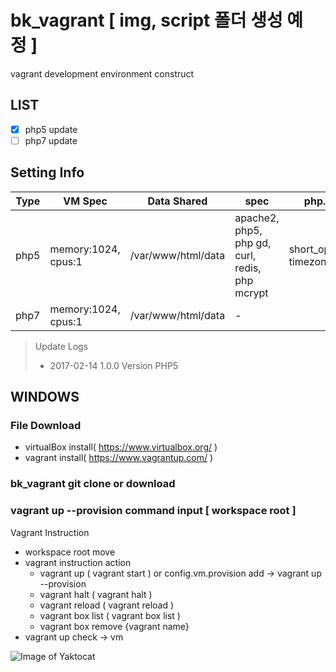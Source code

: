 # bk_vagrant [ img, script 폴더 생성 예정 ]
vagrant development environment construct


## LIST
- [X] php5 update
- [ ] php7 update

## Setting Info
Type | VM Spec | Data Shared | spec | php.ini setting
------------ | ------------- | ------------- | ------------- | -------------
php5 | memory:1024, cpus:1 | /var/www/html/data | apache2, php5, php gd, curl, redis, php mcrypt | short_open_tag=on, timezone=Asia/Seoul
php7 | memory:1024, cpus:1 | /var/www/html/data | - | 



> Update Logs
> - 2017-02-14 1.0.0 Version PHP5


## WINDOWS

### File Download
   * virtualBox install( https://www.virtualbox.org/ )
   * vagrant install( https://www.vagrantup.com/ )
   
### bk_vagrant git clone or download
   
### vagrant up --provision command input [ workspace root ]

Vagrant Instruction
* workspace root move
* vagrant instruction action
  - vagrant up ( vagrant start ) or config.vm.provision add -> vagrant up --provision
  - vagrant halt ( vagrant halt )
  - vagrant reload ( vagrant reload )
  - vagrant box list ( vagrant box list )
  - vagrant box remove {vagrant name}
* vagrant up check -> vm

![Image of Yaktocat](http://bkjeon1614.vps.phps.kr/bkjeon/uploads/cache/post/2017/02/thumb-994f09ae65ffed35f3690f4c33b080d0_600x0.png)
